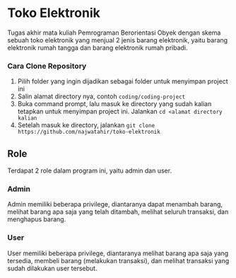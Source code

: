 # Toko Elektronik

Tugas akhir mata kuliah Pemrograman Berorientasi Obyek dengan skema sebuah toko elektronik yang menjual 2 jenis barang elektronik, yaitu barang elektronik rumah tangga dan barang elektronik rumah pribadi.

### Cara Clone Repository
1. Pilih folder yang ingin dijadikan sebagai folder untuk menyimpan project ini
2. Salin alamat directory nya, contoh ```coding/coding-project```
3. Buka command prompt, lalu masuk ke directory yang sudah kalian tetapkan untuk menyimpan project ini. Jalankan ```cd <alamat directory kalian```
4. Setelah masuk ke directory, jalankan ```git clone https://github.com/najwatahir/toko-elektronik```

## Role
Terdapat 2 role dalam program ini, yaitu admin dan user.
### Admin
Admin memiliki beberapa privilege, diantaranya dapat menambah barang, melihat barang apa saja yang telah ditambah, melihat seluruh transaksi, dan menghapus barang.
### User
User memiliki beberapa privilege, diantaranya melihat barang apa saja yang tersedia, membeli barang (melakukan transaksi), dan melihat transaksi yang sudah dilakukan user tersebut.
